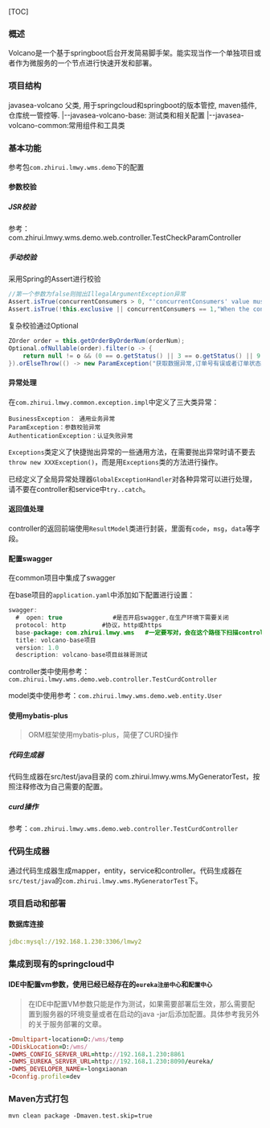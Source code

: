 [TOC]

### 概述

Volcano是一个基于springboot后台开发简易脚手架。能实现当作一个单独项目或者作为微服务的一个节点进行快速开发和部署。

### 项目结构

javasea-volcano 父类, 用于springcloud和springboot的版本管控, maven插件, 仓库统一管控等. 
|--javasea-volcano-base:  测试类和相关配置
|--javasea-volcano-common:常用组件和工具类

### 基本功能

参考包`com.zhirui.lmwy.wms.demo`下的配置

#### 参数校验

##### JSR校验

参考： com.zhirui.lmwy.wms.demo.web.controller.TestCheckParamController

##### 手动校验

采用Spring的Assert进行校验

```java
//第一个参数为false则抛出IllegalArgumentException异常
Assert.isTrue(concurrentConsumers > 0, "'concurrentConsumers' value must be at least 1 (one)");
Assert.isTrue(!this.exclusive || concurrentConsumers == 1,"When the consumer is exclusive, the concurrency must be 1");
```

复杂校验通过Optional

```java
ZOrder order = this.getOrderByOrderNum(orderNum);
Optional.ofNullable(order).filter(o -> {
    return null != o && (0 == o.getStatus() || 3 == o.getStatus() || 9 == o.getStatus());
}).orElseThrow(() -> new ParamException("获取数据异常,订单号有误或者订单状态异常!"));
```



#### 异常处理

在`com.zhirui.lmwy.common.exception.impl`中定义了三大类异常：

```
BusinessException： 通用业务异常
ParamException：参数校验异常
AuthenticationException：认证失败异常
```

`Exceptions`类定义了快捷抛出异常的一些通用方法，在需要抛出异常时请不要去`throw new XXXException()`，而是用`Exceptions`类的方法进行操作。

已经定义了全局异常处理器`GlobalExceptionHandler`对各种异常可以进行处理，请不要在controller和service中`try..catch`。

#### 返回值处理

controller的返回前端使用`ResultModel`类进行封装，里面有`code`，`msg`，`data`等字段。

#### 配置swagger

在common项目中集成了swagger

在base项目的`application.yaml`中添加如下配置进行设置：

```java
swagger:
  #  open: true              #是否开启swagger,在生产环境下需要关闭
  protocol: http          #协议，http或https
  base-package: com.zhirui.lmwy.wms   #一定要写对，会在这个路径下扫描controller定义
  title: volcano-base项目
  version: 1.0
  description: volcano-base项目丝袜哥测试
```

controller类中使用参考：`com.zhirui.lmwy.wms.demo.web.controller.TestCurdController`

model类中使用参考：`com.zhirui.lmwy.wms.demo.web.entity.User`

#### 使用mybatis-plus

> ORM框架使用mybatis-plus，简便了CURD操作

##### 代码生成器

代码生成器在src/test/java目录的 com.zhirui.lmwy.wms.MyGeneratorTest，按照注释修改为自己需要的配置。

##### curd操作

参考：`com.zhirui.lmwy.wms.demo.web.controller.TestCurdController`



### 代码生成器

通过代码生成器生成mapper，entity，service和controller。代码生成器在`src/test/java`的`com.zhirui.lmwy.wms.MyGeneratorTest`下。

### 项目启动和部署

#### 数据库连接

```yaml
jdbc:mysql://192.168.1.230:3306/lmwy2
```



### 集成到现有的springcloud中

#### IDE中配置vm参数，使用已经已经存在的`eureka注册中心`和`配置中心`

> 在IDE中配置VM参数只能是作为测试，如果需要部署后生效，那么需要配置到服务器的环境变量或者在启动的java -jar后添加配置。具体参考我另外的关于服务部署的文章。

```ruby
-Dmultipart-location=D:/wms/temp
-DDiskLocation=D:/wms/
-DWMS_CONFIG_SERVER_URL=http://192.168.1.230:8861
-DWMS_EUREKA_SERVER_URL=http://192.168.1.230:8090/eureka/
-DWMS_DEVELOPER_NAME=-longxiaonan
-Dconfig.profile=dev
```

### Maven方式打包

```xml
mvn clean package -Dmaven.test.skip=true
```



